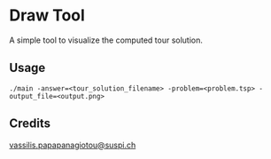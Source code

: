 # Draw Tool
A simple tool to visualize the computed tour solution.

## Usage
```
./main -answer=<tour_solution_filename> -problem=<problem.tsp> -output_file=<output.png>
```

## Credits
<vassilis.papapanagiotou@suspi.ch>

